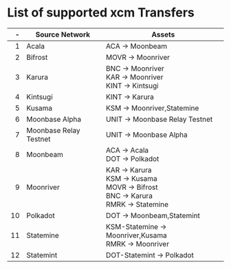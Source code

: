 
# List of supported xcm Transfers
|  -  |     Source Network     |                                           Assets                                            |
| --: | ---------------------- | ------------------------------------------------------------------------------------------- |
|   1 | Acala                  | ACA -> Moonbeam                                                                             |
|   2 | Bifrost                | MOVR -> Moonriver                                                                           |
|   3 | Karura                 | BNC -> Moonriver<br/>KAR -> Moonriver<br/>KINT -> Kintsugi                                  |
|   4 | Kintsugi               | KINT -> Karura                                                                              |
|   5 | Kusama                 | KSM -> Moonriver,Statemine                                                                  |
|   6 | Moonbase Alpha         | UNIT -> Moonbase Relay Testnet                                                              |
|   7 | Moonbase Relay Testnet | UNIT -> Moonbase Alpha                                                                      |
|   8 | Moonbeam               | ACA -> Acala<br/>DOT -> Polkadot                                                            |
|   9 | Moonriver              | KAR -> Karura<br/>KSM -> Kusama<br/>MOVR -> Bifrost<br/>BNC -> Karura<br/>RMRK -> Statemine |
|  10 | Polkadot               | DOT -> Moonbeam,Statemint                                                                   |
|  11 | Statemine              | KSM-Statemine -> Moonriver,Kusama<br/>RMRK -> Moonriver                                     |
|  12 | Statemint              | DOT-Statemint -> Polkadot                                                                   |
